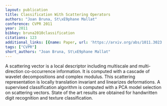 ```yaml
---
layout: publication
title: Classification With Scattering Operators
authors: "Joan Bruna, St\xE9phane Mallat"
conference: CVPR 2011
year: 2011
bibkey: bruna2010classification
citations: 123
additional_links: [{name: Paper, url: 'https://arxiv.org/abs/1011.3023'}]
tags: ["CVPR"]
short_authors: "Joan Bruna, St\xE9phane Mallat"
---
```

A scattering vector is a local descriptor including multiscale and
multi-direction co-occurrence information. It is computed with a cascade of
wavelet decompositions and complex modulus. This scattering representation is
locally translation invariant and linearizes deformations. A supervised
classification algorithm is computed with a PCA model selection on scattering
vectors. State of the art results are obtained for handwritten digit
recognition and texture classification.